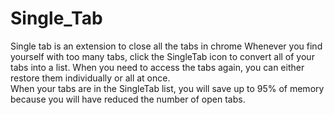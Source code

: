 # Single_Tab
Single tab is an extension to close all the tabs in chrome Whenever you find yourself with too many tabs, click the SingleTab icon to convert all of your tabs into a list.
When you need to access the tabs again, you can either restore them individually or all at once.  
When your tabs are in the SingleTab list, you will save up to 95% of memory because you will have reduced the number of open tabs.
